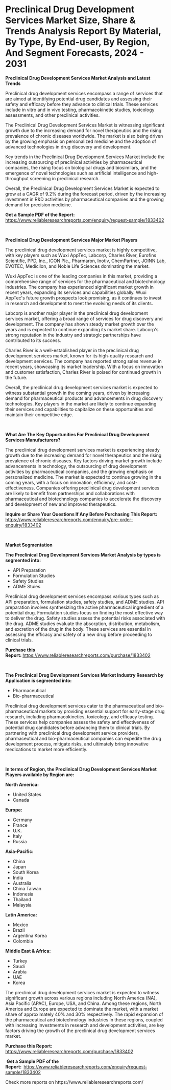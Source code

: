 <p><h1>Preclinical Drug Development Services Market Size, Share & Trends Analysis Report By Material, By Type, By End-user, By Region, And Segment Forecasts, 2024 - 2031</h1></p><p><strong>Preclinical Drug Development Services Market Analysis and Latest Trends</strong></p>
<p><p>Preclinical drug development services encompass a range of services that are aimed at identifying potential drug candidates and assessing their safety and efficacy before they advance to clinical trials. These services include in vitro and in vivo testing, pharmacokinetic studies, toxicology assessments, and other preclinical activities. </p><p>The Preclinical Drug Development Services Market is witnessing significant growth due to the increasing demand for novel therapeutics and the rising prevalence of chronic diseases worldwide. The market is also being driven by the growing emphasis on personalized medicine and the adoption of advanced technologies in drug discovery and development.</p><p>Key trends in the Preclinical Drug Development Services Market include the increasing outsourcing of preclinical activities by pharmaceutical companies, the rising focus on biological drugs and biosimilars, and the emergence of novel technologies such as artificial intelligence and high-throughput screening in preclinical research.</p><p>Overall, the Preclinical Drug Development Services Market is expected to grow at a CAGR of 9.2% during the forecast period, driven by the increasing investment in R&D activities by pharmaceutical companies and the growing demand for precision medicine.</p></p>
<p><strong>Get a Sample PDF of the Report:&nbsp;</strong> <a href="https://www.reliableresearchreports.com/enquiry/request-sample/1833402">https://www.reliableresearchreports.com/enquiry/request-sample/1833402</a></p>
<p>&nbsp;</p>
<p><strong>Preclinical Drug Development Services Major Market Players</strong></p>
<p><p>The preclinical drug development services market is highly competitive, with key players such as Wuxi AppTec, Labcorp, Charles River, Eurofins Scientific, PPD, Inc., ICON Plc., Pharmaron, Inotiv, ChemPartner, JOINN Lab, EVOTEC, Medicilon, and Noble Life Sciences dominating the market.</p><p>Wuxi AppTec is one of the leading companies in this market, providing a comprehensive range of services for the pharmaceutical and biotechnology industries. The company has experienced significant market growth in recent years, expanding its services and capabilities globally. Wuxi AppTec's future growth prospects look promising, as it continues to invest in research and development to meet the evolving needs of its clients.</p><p>Labcorp is another major player in the preclinical drug development services market, offering a broad range of services for drug discovery and development. The company has shown steady market growth over the years and is expected to continue expanding its market share. Labcorp's strong reputation in the industry and strategic partnerships have contributed to its success.</p><p>Charles River is a well-established player in the preclinical drug development services market, known for its high-quality research and development services. The company has reported strong sales revenue in recent years, showcasing its market leadership. With a focus on innovation and customer satisfaction, Charles River is poised for continued growth in the future.</p><p>Overall, the preclinical drug development services market is expected to witness substantial growth in the coming years, driven by increasing demand for pharmaceutical products and advancements in drug discovery technologies. Key players in the market are likely to continue expanding their services and capabilities to capitalize on these opportunities and maintain their competitive edge.</p></p>
<p>&nbsp;</p>
<p><strong>What Are The Key Opportunities For Preclinical Drug Development Services Manufacturers?</strong></p>
<p><p>The preclinical drug development services market is experiencing steady growth due to the increasing demand for novel therapeutics and the rising prevalence of chronic diseases. Key factors driving market growth include advancements in technology, the outsourcing of drug development activities by pharmaceutical companies, and the growing emphasis on personalized medicine. The market is expected to continue growing in the coming years, with a focus on innovation, efficiency, and cost-effectiveness. Companies offering preclinical drug development services are likely to benefit from partnerships and collaborations with pharmaceutical and biotechnology companies to accelerate the discovery and development of new and improved therapeutics.</p></p>
<p><strong>Inquire or Share Your Questions If Any Before Purchasing This Report:</strong> <a href="https://www.reliableresearchreports.com/enquiry/pre-order-enquiry/1833402">https://www.reliableresearchreports.com/enquiry/pre-order-enquiry/1833402</a></p>
<p>&nbsp;</p>
<p><strong>Market Segmentation</strong></p>
<p><strong>The Preclinical Drug Development Services Market Analysis by types is segmented into:</strong></p>
<p><ul><li>API Preparation</li><li>Formulation Studies</li><li>Safety Studies</li><li>ADME Stuies</li></ul></p>
<p><p>Preclinical drug development services encompass various types such as API preparation, formulation studies, safety studies, and ADME studies. API preparation involves synthesizing the active pharmaceutical ingredient of a potential drug. Formulation studies focus on finding the most effective way to deliver the drug. Safety studies assess the potential risks associated with the drug. ADME studies evaluate the absorption, distribution, metabolism, and excretion of the drug in the body. These services are essential in assessing the efficacy and safety of a new drug before proceeding to clinical trials.</p></p>
<p><strong>Purchase this Report:&nbsp;</strong><a href="https://www.reliableresearchreports.com/purchase/1833402">https://www.reliableresearchreports.com/purchase/1833402</a></p>
<p>&nbsp;</p>
<p><strong>The Preclinical Drug Development Services Market Industry Research by Application is segmented into:</strong></p>
<p><ul><li>Pharmaceutical</li><li>Bio-pharmaceutical</li></ul></p>
<p><p>Preclinical drug development services cater to the pharmaceutical and bio-pharmaceutical markets by providing essential support for early-stage drug research, including pharmacokinetics, toxicology, and efficacy testing. These services help companies assess the safety and effectiveness of potential drug candidates before advancing them to clinical trials. By partnering with preclinical drug development service providers, pharmaceutical and bio-pharmaceutical companies can expedite the drug development process, mitigate risks, and ultimately bring innovative medications to market more efficiently.</p></p>
<p>&nbsp;</p>
<p><strong>In terms of Region, the Preclinical Drug Development Services Market Players available by Region are:</strong></p>
<p>
    <p> <strong> North America: </strong>
        <ul>
            <li>United States</li>
            <li>Canada</li>
        </ul>
        </p> 
    <p> <strong> Europe: </strong>
        <ul>
            <li>Germany</li>
            <li>France</li>
            <li>U.K.</li>
            <li>Italy</li>
            <li>Russia</li>
        </ul>
        </p> 
    <p> <strong> Asia-Pacific: </strong>
        <ul>
            <li>China</li>
            <li>Japan</li>
            <li>South Korea</li>
            <li>India</li>
            <li>Australia</li>
            <li>China Taiwan</li>
            <li>Indonesia</li>
            <li>Thailand</li>
            <li>Malaysia</li>
        </ul>
        </p> 
    <p> <strong> Latin America: </strong>
        <ul>
            <li>Mexico</li>
            <li>Brazil</li>
            <li>Argentina Korea</li>
            <li>Colombia</li>
        </ul>
        </p> 
    <p> <strong> Middle East & Africa: </strong>
        <ul>
            <li>Turkey</li>
            <li>Saudi</li>
            <li>Arabia</li>
            <li>UAE</li>
            <li>Korea</li>
        </ul>
    </p>
    </p>
<p><p>The preclinical drug development services market is expected to witness significant growth across various regions including North America (NA), Asia Pacific (APAC), Europe, USA, and China. Among these regions, North America and Europe are expected to dominate the market, with a market share of approximately 40% and 30% respectively. The rapid expansion of the pharmaceutical and biotechnology industries in these regions, coupled with increasing investments in research and development activities, are key factors driving the growth of the preclinical drug development services market.</p></p>
<p><strong>Purchase this Report: </strong><a href="https://www.reliableresearchreports.com/purchase/1833402">https://www.reliableresearchreports.com/purchase/1833402</a></p>
<p>&nbsp;<strong>Get a Sample PDF of the Report:&nbsp;&nbsp;</strong><a href="https://www.reliableresearchreports.com/enquiry/request-sample/1833402">https://www.reliableresearchreports.com/enquiry/request-sample/1833402</a></p>
<p><strong></strong></p>
<p>Check more reports on https://www.reliableresearchreports.com/</p>